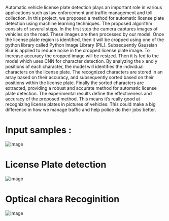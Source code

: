 Automatic vehicle license plate detection plays an important role in various applications such as law enforcement and traffic management and toll collection. In this project, we proposed a method for automatic license plate detection using machine learning techniques. The proposed algorithm consists of several steps. In the first step the camera captures images of vehicles on the road. These images are then processed by our model. Once the license plate region is identified, then it will be cropped using one of the python library called Python Image Library (PIL). Subsequently Gaussian Blur is applied to reduce noise in the cropped license plate image. To increase accuracy the cropped image will be resized. Then it is fed to the model which uses CNN for character detection. By analyzing the x and y positions of each character, the model will identifies the individual characters on the license plate. The recognized characters are stored in an array based on their accuracy, and subsequently sorted based on their positions within the license plate. Finally the sorted characters are extracted, providing a robust and accurate method for automatic license plate detection. The experimental results define the effectiveness and accuracy of the proposed method. This means it’s really good at recognizing license plates in pictures of vehicles. This could make a big difference in how we manage traffic and help police do their jobs better.


# Input samples :

![image](https://github.com/ksaicharan248/PROJECT-2024/assets/83259388/f3485c52-5417-40ee-b901-fc825aa0d0a4)

# License Plate detection
![image](https://github.com/ksaicharan248/PROJECT-2024/assets/83259388/dda15f53-e0b3-4cf0-a1d7-8f8e5d3927f4)


# Optical chara Recoginition
![image](https://github.com/ksaicharan248/PROJECT-2024/assets/83259388/63786536-0fcc-47be-884f-8f2b0d757d01)

